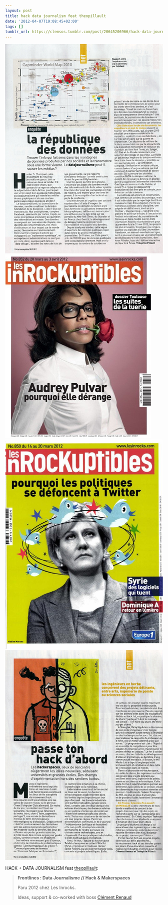 ```yaml
---
layout: post
title: hack data journalism feat theopillault
date: '2012-04-07T19:08:45+02:00'
tags: []
tumblr_url: https://clemsos.tumblr.com/post/20645206966/hack-data-journalism-feat-theopillault
---
```

 ![](/img/tumblr/tumblr_m23u4qbQIw1rnyri8o4_1280.jpg)  
 ![](/img/tumblr/tumblr_m23u4qbQIw1rnyri8o8_r1_500.jpg)  
 ![](/img/tumblr/tumblr_m23u4qbQIw1rnyri8o3_1280.jpg)  
 ![](/img/tumblr/tumblr_m23u4qbQIw1rnyri8o5_1280.jpg)  
  

HACK + DATA JOURNALISM feat&nbsp;[theopillault](http://theopillault.com/post/20645061120/frontlines-data-journalisme-hack):

> **Frontlines&nbsp;: Data Journalisme // Hack & Makerspaces**
> 
> Paru 2012 chez Les Inrocks.
> 
> Ideas, support & co-worked with boss [Clément Renaud](http://www.clemsos.com/)

